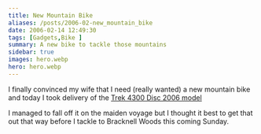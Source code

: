 ```yaml
---
title: New Mountain Bike
aliases: /posts/2006-02-new_mountain_bike
date: 2006-02-14 12:49:30
tags: [Gadgets,Bike ]
summary: A new bike to tackle those mountains
sidebar: true
images: hero.webp
hero: hero.webp
---
```


I finally convinced my wife that I need (really wanted) a new mountain
bike and today I took delivery of the [Trek 4300 Disc 2006 model](http://www.trekbikes.com/uk/en/bikes/2006/archive/4300disc)

I managed to fall off it on the maiden voyage but I thought it best to get that
out that way before I tackle to Bracknell Woods this coming Sunday.

